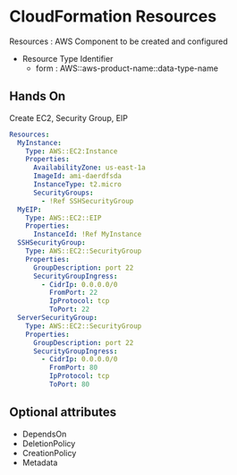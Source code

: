 # CloudFormation Resources
Resources
: AWS Component to be created and configured
- Resource Type Identifier
  - form : AWS::aws-product-name::data-type-name
## Hands On
Create EC2, Security Group, EIP
```yaml
Resources:
  MyInstance:
    Type: AWS::EC2:Instance
    Properties:
      AvailabilityZone: us-east-1a
      ImageId: ami-daerdfsda
      InstanceType: t2.micro
      SecurityGroups:
        - !Ref SSHSecurityGroup
  MyEIP:
    Type: AWS::EC2::EIP
    Properties:
      InstanceId: !Ref MyInstance
  SSHSecurityGroup:
    Type: AWS::EC2::SecurityGroup
    Properties:
      GroupDescription: port 22
      SecurityGroupIngress:
        - CidrIp: 0.0.0.0/0
          FromPort: 22
          IpProtocol: tcp
          ToPort: 22
  ServerSecurityGroup:
    Type: AWS::EC2::SecurityGroup
    Properties:
      GroupDescription: port 22
      SecurityGroupIngress:
        - CidrIp: 0.0.0.0/0
          FromPort: 80
          IpProtocol: tcp
          ToPort: 80
```
## Optional attributes
- DependsOn
- DeletionPolicy
- CreationPolicy
- Metadata